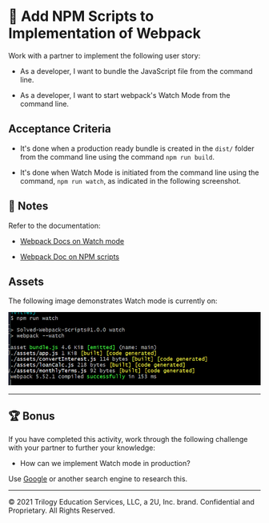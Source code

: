 # 📖 Add NPM Scripts to Implementation of Webpack

Work with a partner to implement the following user story:

* As a developer, I want to bundle the JavaScript file from the command line.

* As a developer, I want to start webpack's Watch Mode from the command line.

## Acceptance Criteria

* It's done when a production ready bundle is created in the `dist/` folder from the command line using the command `npm run build`.
  
* It's done when Watch Mode is initiated from the command line using the command, `npm run watch`, as indicated in the following screenshot.

## 📝 Notes

Refer to the documentation: 

* [Webpack Docs on Watch mode](https://webpack.js.org/guides/development/#using-watch-mode)

* [Webpack Doc on NPM scripts](https://webpack.js.org/guides/getting-started/#npm-scripts)

## Assets

The following image demonstrates Watch mode is currently on:

![The command line displays the watch webpack watch command](./Assets/watch-terminal.png)

---

## 🏆 Bonus

If you have completed this activity, work through the following challenge with your partner to further your knowledge:

* How can we implement Watch mode in production?

Use [Google](https://www.google.com) or another search engine to research this.

---
© 2021 Trilogy Education Services, LLC, a 2U, Inc. brand. Confidential and Proprietary. All Rights Reserved.
